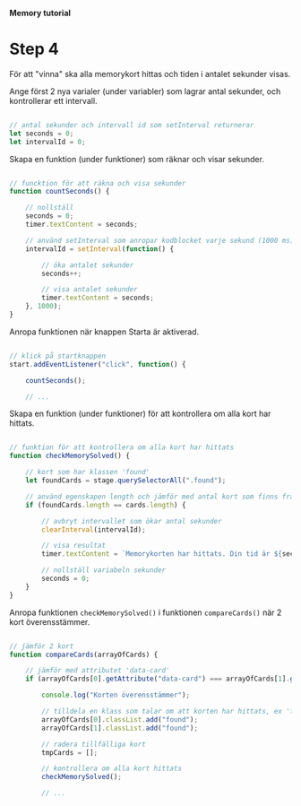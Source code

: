 **Memory tutorial**

# Step 4

För att "vinna" ska alla memorykort hittas och tiden i antalet sekunder visas.

Ange först 2 nya varialer (under variabler) som lagrar antal sekunder, och kontrollerar ett intervall.

```js

// antal sekunder och intervall id som setInterval returnerar
let seconds = 0;
let intervalId = 0;
```

Skapa en funktion (under funktioner) som räknar och visar sekunder.

```js

// funcktion för att räkna och visa sekunder
function countSeconds() {

    // nollställ
    seconds = 0;
    timer.textContent = seconds;

    // använd setInterval som anropar kodblocket varje sekund (1000 ms) 
    intervalId = setInterval(function() {

        // öka antalet sekunder
        seconds++;

        // visa antalet sekunder
        timer.textContent = seconds;
    }, 1000);
}
```

Anropa funktionen när knappen Starta är aktiverad.

```js

// klick på startknappen
start.addEventListener("click", function() {

    countSeconds();

    // ...
```


Skapa en funktion (under funktioner) för att kontrollera om alla kort har hittats.

```js

// funktion för att kontrollera om alla kort har hittats
function checkMemorySolved() {

    // kort som har klassen 'found' 
    let foundCards = stage.querySelectorAll(".found");

    // använd egenskapen length och jämför med antal kort som finns från början
    if (foundCards.length == cards.length) {

        // avbryt intervallet som ökar antal sekunder
        clearInterval(intervalId);

        // visa resultat
        timer.textContent = `Memorykorten har hittats. Din tid är ${seconds} sekunder`;

        // nollställ variabeln sekunder
        seconds = 0;
    }
}
```

Anropa funktionen `checkMemorySolved()` i funktionen `compareCards()` när 2 kort överensstämmer.

```js

// jämför 2 kort
function compareCards(arrayOfCards) {

    // jämför med attributet 'data-card'
    if (arrayOfCards[0].getAttribute("data-card") === arrayOfCards[1].getAttribute("data-card")) {

        console.log("Korten överensstämmer");

        // tilldela en klass som talar om att korten har hittats, ex 'found'
        arrayOfCards[0].classList.add("found");
        arrayOfCards[1].classList.add("found");

        // radera tillfälliga kort 
        tmpCards = [];

        // kontrollera om alla kort hittats
        checkMemorySolved();

        // ...
```